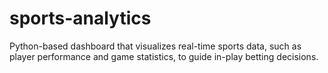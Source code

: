 # sports-analytics
Python-based dashboard that visualizes real-time sports data, such as player performance and game statistics, to guide in-play betting decisions.
